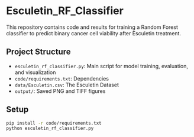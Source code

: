 # Esculetin_RF_Classifier

This repository contains code and results for training a Random Forest classifier to predict binary cancer cell viability after Esculetin treatment.

## Project Structure

- `esculetin_rf_classifier.py`: Main script for model training, evaluation, and visualization
- `code/requirements.txt`: Dependencies
- `data/Esculetin.csv`: The Esculetin Dataset
- `output/`: Saved PNG and TIFF figures

## Setup

```bash
pip install -r code/requirements.txt
python esculetin_rf_classifier.py
